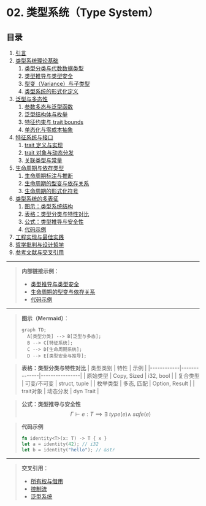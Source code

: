 # 02. 类型系统（Type System）

## 目录

1. [引言](#1-引言)
2. [类型系统理论基础](#2-类型系统理论基础)
    1. [类型分类与代数数据类型](#21-类型分类与代数数据类型)
    2. [类型推导与类型安全](#22-类型推导与类型安全)
    3. [型变（Variance）与子类型](#23-型变variance与子类型)
    4. [类型系统的形式化定义](#24-类型系统的形式化定义)
3. [泛型与多态性](#3-泛型与多态性)
    1. [参数多态与泛型函数](#31-参数多态与泛型函数)
    2. [泛型结构体与枚举](#32-泛型结构体与枚举)
    3. [特征约束与 trait bounds](#33-特征约束与-trait-bounds)
    4. [单态化与零成本抽象](#34-单态化与零成本抽象)
4. [特征系统与接口](#4-特征系统与接口)
    1. [trait 定义与实现](#41-trait-定义与实现)
    2. [trait 对象与动态分发](#42-trait-对象与动态分发)
    3. [关联类型与常量](#43-关联类型与常量)
5. [生命周期与依存类型](#5-生命周期与依存类型)
    1. [生命周期标注与推断](#51-生命周期标注与推断)
    2. [生命周期的型变与依存关系](#52-生命周期的型变与依存关系)
    3. [生命周期的形式化符号](#53-生命周期的形式化符号)
6. [类型系统的多表征](#6-类型系统的多表征)
    1. [图示：类型系统结构](#61-图示类型系统结构)
    2. [表格：类型分类与特性对比](#62-表格类型分类与特性对比)
    3. [公式：类型推导与安全性](#63-公式类型推导与安全性)
    4. [代码示例](#64-代码示例)
7. [工程实现与最佳实践](#7-工程实现与最佳实践)
8. [哲学批判与设计哲学](#8-哲学批判与设计哲学)
9. [参考文献与交叉引用](#9-参考文献与交叉引用)

---

> **内部链接示例**：
> - [类型推导与类型安全](#22-类型推导与类型安全)
> - [生命周期的型变与依存关系](#52-生命周期的型变与依存关系)
> - [代码示例](#64-代码示例)

---

> **图示（Mermaid）**：
> ```mermaid
> graph TD;
>   A[类型分类] --> B[泛型与多态];
>   B --> C[特征系统];
>   C --> D[生命周期系统];
>   D --> E[类型安全与推导];
> ```

> **表格：类型分类与特性对比**
> | 类型类别   | 特性         | 示例           |
> |------------|--------------|----------------|
> | 原始类型   | Copy, Sized  | i32, bool      |
> | 复合类型   | 可变/不可变  | struct, tuple  |
> | 枚举类型   | 多态, 匹配   | Option, Result |
> | trait对象  | 动态分发     | dyn Trait      |

> **公式：类型推导与安全性**
> $$
> \Gamma \vdash e : T \implies \exists\ type(e) \land\ safe(e)
> $$

> **代码示例**
> ```rust
> fn identity<T>(x: T) -> T { x }
> let a = identity(42); // i32
> let b = identity("hello"); // &str
> ```

---

> **交叉引用**：
> - [所有权与借用](../01_ownership_borrowing/00_index.md)
> - [控制流](../03_control_flow/00_index.md)
> - [泛型系统](../04_generics/00_index.md) 